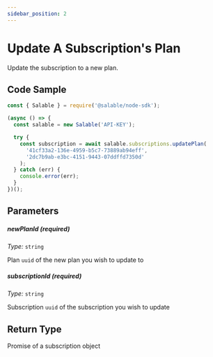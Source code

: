 ```yaml
---
sidebar_position: 2
---
```


# Update A Subscription's Plan

Update the subscription to a new plan.

## Code Sample

```typescript
const { Salable } = require('@salable/node-sdk');

(async () => {
  const salable = new Salable('API-KEY');

  try {
    const subscription = await salable.subscriptions.updatePlan(
      '41cf33a2-136e-4959-b5c7-73889ab94eff',
      '2dc7b9ab-e3bc-4151-9443-07ddffd7350d'
    );
  } catch (err) {
    console.error(err);
  }
})();
```

## Parameters

##### newPlanId (_required_)

_Type:_ `string`

Plan `uuid` of the new plan you wish to update to

##### subscriptionId (_required_)

_Type:_ `string`

Subscription `uuid` of the subscription you wish to update

## Return Type

Promise of a subscription object

